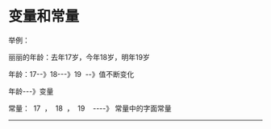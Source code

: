 ﻿
# 变量和常量

举例： 

丽丽的年龄：去年17岁，今年18岁，明年19岁 

年龄：17--》18---》19  --》值不断变化   




年龄---》变量 

常量：  17  ，  18  ，  19    ----》 常量中的字面常量  



------------------------------------------------------------

